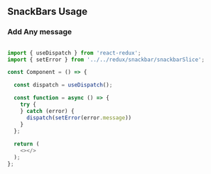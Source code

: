## SnackBars Usage

### Add Any message

```javascript

import { useDispatch } from 'react-redux';
import { setError } from '../../redux/snackbar/snackbarSlice';

const Component = () => {

  const dispatch = useDispatch();

  const function = async () => {
    try {
    } catch (error) {
      dispatch(setError(error.message))
    }
  };
  
  return (
    <></>
  );
};

```
